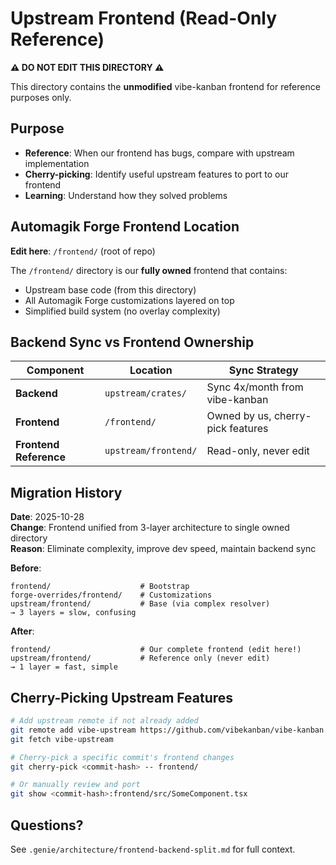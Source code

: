 # Upstream Frontend (Read-Only Reference)

**⚠️ DO NOT EDIT THIS DIRECTORY ⚠️**

This directory contains the **unmodified** vibe-kanban frontend for reference purposes only.

## Purpose

- **Reference**: When our frontend has bugs, compare with upstream implementation
- **Cherry-picking**: Identify useful upstream features to port to our frontend
- **Learning**: Understand how they solved problems

## Automagik Forge Frontend Location

**Edit here**: `/frontend/` (root of repo)

The `/frontend/` directory is our **fully owned** frontend that contains:
- Upstream base code (from this directory)
- All Automagik Forge customizations layered on top
- Simplified build system (no overlay complexity)

## Backend Sync vs Frontend Ownership

| Component | Location | Sync Strategy |
|-----------|----------|---------------|
| **Backend** | `upstream/crates/` | Sync 4x/month from vibe-kanban |
| **Frontend** | `/frontend/` | Owned by us, cherry-pick features |
| **Frontend Reference** | `upstream/frontend/` | Read-only, never edit |

## Migration History

**Date**: 2025-10-28  
**Change**: Frontend unified from 3-layer architecture to single owned directory  
**Reason**: Eliminate complexity, improve dev speed, maintain backend sync

**Before**:
```
frontend/                    # Bootstrap
forge-overrides/frontend/    # Customizations
upstream/frontend/           # Base (via complex resolver)
→ 3 layers = slow, confusing
```

**After**:
```
frontend/                    # Our complete frontend (edit here!)
upstream/frontend/           # Reference only (never edit)
→ 1 layer = fast, simple
```

## Cherry-Picking Upstream Features

```bash
# Add upstream remote if not already added
git remote add vibe-upstream https://github.com/vibekanban/vibe-kanban.git
git fetch vibe-upstream

# Cherry-pick a specific commit's frontend changes
git cherry-pick <commit-hash> -- frontend/

# Or manually review and port
git show <commit-hash>:frontend/src/SomeComponent.tsx
```

## Questions?

See `.genie/architecture/frontend-backend-split.md` for full context.
